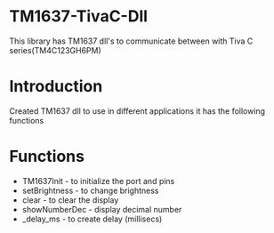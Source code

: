 # TM1637-TivaC-Dll
This library has TM1637 dll's to communicate between with Tiva C series(TM4C123GH6PM) 

# Introduction 
Created TM1637 dll to use in different applications it has the following functions 


# Functions
* TM1637Init  - to initialize the port and pins
* setBrightness - to change brightness
* clear - to clear the display
* showNumberDec - display decimal number 
* _delay_ms - to create delay (millisecs)
